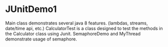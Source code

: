 # JUnitDemo1
Main class demonstrates several java 8 features. (lambdas, streams, date/time api, etc.)
CalculatorTest is a class designed to test the methods in the Calculator class using Junit.
SemaphoreDemo and MyThread demonstrate usage of semaphore.
